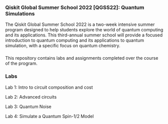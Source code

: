 ### Qiskit Global Summer School 2022 [QGSS22]: Quantum Simulations

The Qiskit Global Summer School 2022 is a two-week intensive summer program designed to help students explore the world of quantum computing and its applications. This third-annual summer school will provide a focused introduction to quantum computing and its applications to quantum simulation, with a specific focus on quantum chemistry.

###

This repository contains labs and assignments completed over the course of the program.


### Labs 

Lab 1: Intro to circuit composition and cost

Lab 2: Advanced circuits

Lab 3: Quantum Noise

Lab 4: Simulate a Quantum Spin-1/2 Model



